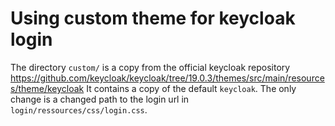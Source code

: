 # Using custom theme for keycloak login

The directory `custom/` is a copy from the official keycloak repository https://github.com/keycloak/keycloak/tree/19.0.3/themes/src/main/resources/theme/keycloak
It contains a copy of the default `keycloak`.
The only change is a changed path to the login url in `login/ressources/css/login.css`.